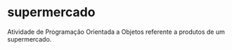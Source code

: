 # supermercado
Atividade de Programação Orientada a Objetos referente a produtos de um supermercado.
